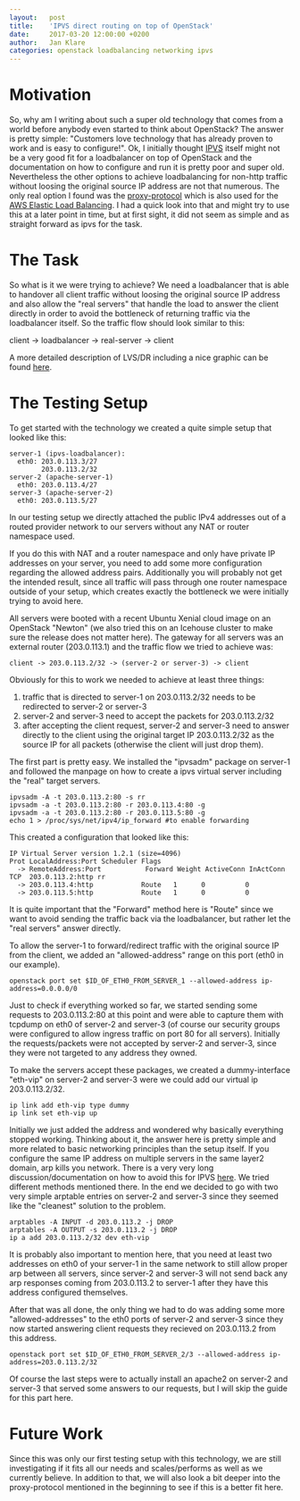 ```yaml
---
layout:   post
title:    'IPVS direct routing on top of OpenStack'
date:     2017-03-20 12:00:00 +0200
author:   Jan Klare
categories: openstack loadbalancing networking ipvs
---
```


# Motivation

So, why am I writing about such a super old
technology that comes
from a world before anybody even started to think about OpenStack? The answer is
pretty simple: "Customers love technology that has already proven to work and is
easy to configure!". Ok, I initially thought
[IPVS](http://www.linuxvirtualserver.org/software/ipvs.html) itself might not be
a very good fit for a loadbalancer on top of OpenStack and the documentation on
how to configure and run it is pretty poor and super old. Nevertheless the other
options to achieve loadbalancing for non-http traffic without loosing the
original source IP address are not that numerous. The only real option I found
was the
[proxy-protocol](http://www.haproxy.org/download/1.8/doc/proxy-protocol.txt)
which is also used for the [AWS Elastic Load
Balancing](https://aws.amazon.com/elasticloadbalancing/). I had a quick look
into that and might try to use this at a later point in time, but at first
sight, it did not seem as simple and as straight forward as ipvs for the task.

# The Task

So what is it we were trying to achieve? We need a loadbalancer that is able
to handover all client traffic without loosing the original source IP address
and also allow the "real servers" that handle the load to answer the client
directly in order to avoid the bottleneck of returning traffic via the loadbalancer
itself. So the traffic flow should look similar to this:

  client -> loadbalancer -> real-server -> client

A more detailed description of LVS/DR including a nice graphic can be found
[here](http://www.linuxvirtualserver.org/VS-DRouting.html).

# The Testing Setup

To get started with the technology we created a quite simple setup that looked
like this:

```
server-1 (ipvs-loadbalancer):
  eth0: 203.0.113.3/27
        203.0.113.2/32
server-2 (apache-server-1)
  eth0: 203.0.113.4/27
server-3 (apache-server-2)
  eth0: 203.0.113.5/27
```

In our testing setup we directly attached the public IPv4 addresses out of a
routed provider network to our servers without any NAT or router namespace used.

If you do this with NAT and a router namespace and only have private IP
addresses on your server, you need to add some more configuration regarding the
allowed address pairs. Additionally you will probably not get the intended
result, since all traffic will pass through one router namespace outside of your
setup, which creates exactly the bottleneck we were initially trying to avoid
here.

All servers were booted with a recent Ubuntu Xenial cloud image on an
OpenStack "Newton" (we also tried this on an Icehouse cluster to make
sure the release does not matter here). The gateway for all servers was an
external router (203.0.113.1) and the traffic flow we tried to achieve was:

```
client -> 203.0.113.2/32 -> (server-2 or server-3) -> client
```

Obviously for this to work we needed to achieve at least three things:

1. traffic that is directed to server-1 on 203.0.113.2/32 needs to be
redirected to server-2 or server-3 
2. server-2 and server-3 need to accept the packets for 203.0.113.2/32
3. after accepting the client request, server-2 and server-3 need to answer
directly to the client using the original target IP 203.0.113.2/32 as the
source IP for all packets (otherwise the client will just drop them).

The first part is pretty easy. We installed the "ipvsadm" package on server-1 and
followed the manpage on how to create a ipvs virtual server including the "real"
target servers.

```
ipvsadm -A -t 203.0.113.2:80 -s rr
ipvsadm -a -t 203.0.113.2:80 -r 203.0.113.4:80 -g
ipvsadm -a -t 203.0.113.2:80 -r 203.0.113.5:80 -g
echo 1 > /proc/sys/net/ipv4/ip_forward #to enable forwarding
```

This created a configuration that looked like this:

```
IP Virtual Server version 1.2.1 (size=4096)
Prot LocalAddress:Port Scheduler Flags
  -> RemoteAddress:Port           Forward Weight ActiveConn InActConn
TCP  203.0.113.2:http rr
  -> 203.0.113.4:http            Route   1      0          0
  -> 203.0.113.5:http            Route   1      0          0
```

It is quite important that the "Forward" method here is "Route" since we want to
avoid sending the traffic back via the loadbalancer, but rather let the "real
servers" answer directly.

To allow the server-1 to forward/redirect traffic with the original source IP
from the client, we added an "allowed-address" range on this port (eth0
in our example).

```
openstack port set $ID_OF_ETH0_FROM_SERVER_1 --allowed-address ip-address=0.0.0.0/0
```

Just to check if everything worked so far, we started sending some requests to
203.0.113.2:80 at this point and were able to capture them with tcpdump on eth0
of server-2 and server-3 (of course our security groups were configured to allow
ingress traffic on port 80 for all servers). Initially the requests/packets were
not accepted by server-2 and server-3, since they were not targeted to any
address they owned.

To make the servers accept these packages, we created a dummy-interface
"eth-vip" on server-2 and server-3 were we could add our virtual ip
203.0.113.2/32.

```
ip link add eth-vip type dummy
ip link set eth-vip up
```

Initially we just added the address and wondered why basically everything
stopped working. Thinking about it, the answer here is pretty simple
and more related to basic networking principles than the setup itself. If you
configure the same IP address on multiple servers in the same layer2 domain, arp
kills you network. There is a very very long discussion/documentation on how to
avoid this for IPVS
[here](http://www.austintek.com/LVS/LVS-HOWTO/HOWTO/LVS-HOWTO.arp_problem.html).
We tried different methods mentioned there. In the end we decided to go with
two very simple arptable entries on server-2 and server-3 since they seemed like
the "cleanest" solution to the problem.

```
arptables -A INPUT -d 203.0.113.2 -j DROP
arptables -A OUTPUT -s 203.0.113.2 -j DROP
ip a add 203.0.113.2/32 dev eth-vip
```

It is probably also important to mention here, that you need at least two
addresses on eth0 of your server-1 in the same network to still allow
proper arp between all servers, since server-2 and server-3 will not send back
any arp responses coming from 203.0.113.2 to server-1 after they have this
address configured themselves.

After that was all done, the only thing we had to do was adding some more
"allowed-addresses" to the eth0 ports of server-2 and server-3 since they 
now started answering client requests they recieved on 203.0.113.2 from this
address.

```
openstack port set $ID_OF_ETH0_FROM_SERVER_2/3 --allowed-address ip-address=203.0.113.2/32
```

Of course the last steps were to actually install an apache2 on server-2 and
server-3 that served some answers to our requests, but I will skip the guide for
this part here.

# Future Work

Since this was only our first testing setup with this technology, we are still
investigating if it fits all our needs and scales/performs as well as we
currently believe. In addition to that, we will also look a bit deeper into the
proxy-protocol mentioned in the beginning to see if this is a better fit here.
